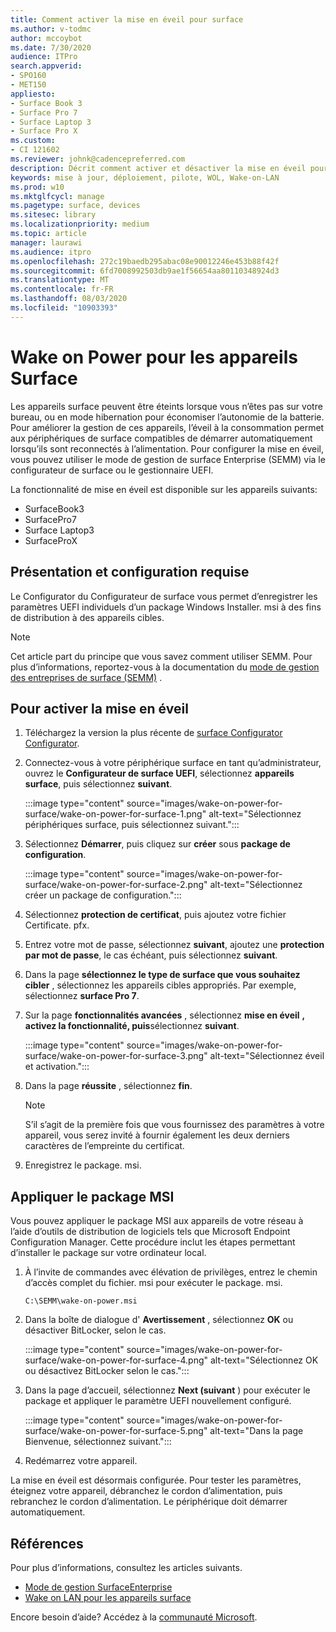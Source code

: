 ```yaml
---
title: Comment activer la mise en éveil pour surface
ms.author: v-todmc
author: mccoybot
ms.date: 7/30/2020
audience: ITPro
search.appverid:
- SPO160
- MET150
appliesto:
- Surface Book 3
- Surface Pro 7
- Surface Laptop 3
- Surface Pro X
ms.custom:
- CI 121602
ms.reviewer: johnk@cadencepreferred.com
description: Décrit comment activer et désactiver la mise en éveil pour les appareils surface.
keywords: mise à jour, déploiement, pilote, WOL, Wake-on-LAN
ms.prod: w10
ms.mktglfcycl: manage
ms.pagetype: surface, devices
ms.sitesec: library
ms.localizationpriority: medium
ms.topic: article
manager: laurawi
ms.audience: itpro
ms.openlocfilehash: 272c19baedb295abac08e90012246e453b88f42f
ms.sourcegitcommit: 6fd7008992503db9ae1f56654aa80110348924d3
ms.translationtype: MT
ms.contentlocale: fr-FR
ms.lasthandoff: 08/03/2020
ms.locfileid: "10903393"
---
```

# Wake on Power pour les appareils Surface

Les appareils surface peuvent être éteints lorsque vous n’êtes pas sur votre bureau, ou en mode hibernation pour économiser l’autonomie de la batterie. Pour améliorer la gestion de ces appareils, l’éveil à la consommation permet aux périphériques de surface compatibles de démarrer automatiquement lorsqu’ils sont reconnectés à l’alimentation. Pour configurer la mise en éveil, vous pouvez utiliser le mode de gestion de surface Enterprise (SEMM) via le configurateur de surface ou le gestionnaire UEFI.

La fonctionnalité de mise en éveil est disponible sur les appareils suivants:

- SurfaceBook3
- SurfacePro7
- Surface Laptop3
- SurfaceProX 

## Présentation et configuration requise

Le Configurator du Configurateur de surface vous permet d’enregistrer les paramètres UEFI individuels d’un package Windows Installer. msi à des fins de distribution à des appareils cibles. 

> [!NOTE]
> Cet article part du principe que vous savez comment utiliser SEMM. Pour plus d’informations, reportez-vous à la documentation du [mode de gestion des entreprises de surface (SEMM)](surface-enterprise-management-mode.md) .

## Pour activer la mise en éveil

1.  Téléchargez la version la plus récente de [surface Configurator Configurator](https://www.microsoft.com/download/confirmation.aspx?id=46703).
2.  Connectez-vous à votre périphérique surface en tant qu’administrateur, ouvrez le **Configurateur de surface UEFI**, sélectionnez **appareils surface**, puis sélectionnez **suivant**.

    :::image type="content" source="images/wake-on-power-for-surface/wake-on-power-for-surface-1.png" alt-text="Sélectionnez périphériques surface, puis sélectionnez suivant.":::
3.  Sélectionnez **Démarrer**, puis cliquez sur **créer** sous **package de configuration**.

    :::image type="content" source="images/wake-on-power-for-surface/wake-on-power-for-surface-2.png" alt-text="Sélectionnez créer un package de configuration.":::
4.  Sélectionnez **protection de certificat**, puis ajoutez votre fichier Certificate. pfx. 
5. Entrez votre mot de passe, sélectionnez **suivant**, ajoutez une **protection par mot de passe**, le cas échéant, puis sélectionnez **suivant**.
6.  Dans la page **sélectionnez le type de surface que vous souhaitez cibler** , sélectionnez les appareils cibles appropriés. Par exemple, sélectionnez **surface Pro 7**.
7.  Sur la page **fonctionnalités avancées** , sélectionnez **mise en éveil** **, activez la fonctionnalité, puis**sélectionnez **suivant**.

    :::image type="content" source="images/wake-on-power-for-surface/wake-on-power-for-surface-3.png" alt-text="Sélectionnez éveil et activation."::: 
8.  Dans la page **réussite** , sélectionnez **fin**.

    > [!NOTE]
    > S’il s’agit de la première fois que vous fournissez des paramètres à votre appareil, vous serez invité à fournir également les deux derniers caractères de l’empreinte du certificat. 
9.  Enregistrez le package. msi. 

## Appliquer le package MSI 

Vous pouvez appliquer le package MSI aux appareils de votre réseau à l’aide d’outils de distribution de logiciels tels que Microsoft Endpoint Configuration Manager. Cette procédure inclut les étapes permettant d’installer le package sur votre ordinateur local. 

1.  À l’invite de commandes avec élévation de privilèges, entrez le chemin d’accès complet du fichier. msi pour exécuter le package. msi. 

    ```
    C:\SEMM\wake-on-power.msi 
    ```

2.  Dans la boîte de dialogue d' **Avertissement** , sélectionnez **OK** ou désactiver BitLocker, selon le cas.

    :::image type="content" source="images/wake-on-power-for-surface/wake-on-power-for-surface-4.png" alt-text="Sélectionnez OK ou désactivez BitLocker selon le cas.":::
3.  Dans la page d’accueil, sélectionnez **Next (suivant** ) pour exécuter le package et appliquer le paramètre UEFI nouvellement configuré.

    :::image type="content" source="images/wake-on-power-for-surface/wake-on-power-for-surface-5.png" alt-text="Dans la page Bienvenue, sélectionnez suivant.":::
4.  Redémarrez votre appareil. 

La mise en éveil est désormais configurée. Pour tester les paramètres, éteignez votre appareil, débranchez le cordon d’alimentation, puis rebranchez le cordon d’alimentation. Le périphérique doit démarrer automatiquement. 

## Références

Pour plus d’informations, consultez les articles suivants. 

- [Mode de gestion SurfaceEnterprise](surface-enterprise-management-mode.md)
- [Wake on LAN pour les appareils surface](wake-on-lan-for-surface-devices.md)

Encore besoin d’aide? Accédez à la [communauté Microsoft](https://answers.microsoft.com/).